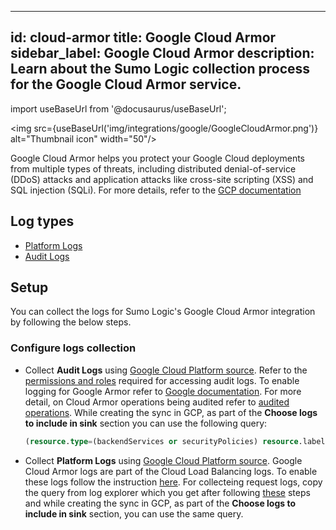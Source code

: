 
---
id: cloud-armor
title: Google Cloud Armor
sidebar_label: Google Cloud Armor
description: Learn about the Sumo Logic collection process for the Google Cloud Armor service.
---

import useBaseUrl from '@docusaurus/useBaseUrl';

<img src={useBaseUrl('img/integrations/google/GoogleCloudArmor.png')} alt="Thumbnail icon" width="50"/>

Google Cloud Armor helps you protect your Google Cloud deployments from multiple types of threats, including distributed denial-of-service (DDoS) attacks and application attacks like cross-site scripting (XSS) and SQL injection (SQLi). For more details, refer to the [GCP documentation](https://cloud.google.com/armor/docs/cloud-armor-overview)

## Log types

* [Platform Logs](https://docs.aws.amazon.com/appflow/latest/userguide/monitoring-cloudwatch.html)
* [Audit Logs](https://docs.aws.amazon.com/appflow/latest/userguide/appflow-cloudtrail-logs.html)

## Setup
You can collect the logs for Sumo Logic's Google Cloud Armor integration by following the below steps.

### Configure logs collection

* Collect **Audit Logs** using [Google Cloud Platform source](/docs/send-data/hosted-collectors/google-source/google-cloud-platform-source). Refer to the [permissions and roles](https://cloud.google.com/armor/docs/audit-logging#audit_log_permissions) required for accessing audit logs. To enable logging for Google Armor refer to [Google documentation](https://cloud.google.com/armor/docs/audit-logging#enabling_audit_logging). For more detail, on Cloud Armor operations being audited refer to [audited operations](https://cloud.google.com/armor/docs/audit-logging#audited_operations). While creating the sync in GCP, as part of the **Choose logs to include in sink** section you can use the following query:
   ```sql
   (resource.type=(backendServices or securityPolicies) resource.labels.service=compute.googleapis.com)
   ```

* Collect **Platform Logs** using [Google Cloud Platform source](/docs/send-data/hosted-collectors/google-source/google-cloud-platform-source). Google Cloud Armor logs are part of the Cloud Load Balancing logs. To enable these logs follow the instruction [here](https://cloud.google.com/armor/docs/request-logging). For collecteing request logs, copy the query from log explorer which you get after following [these](https://cloud.google.com/armor/docs/request-logging#view-logs) steps and while creating the sync in GCP, as part of the **Choose logs to include in sink** section, you can use the same query.
